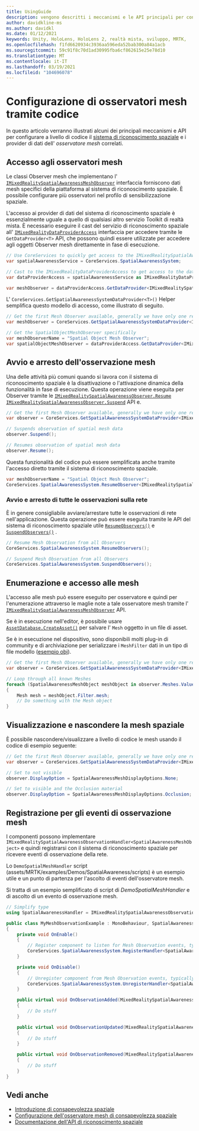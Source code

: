 ```yaml
---
title: UsingGuide
description: vengono descritti i meccanismi e le API principali per configurare a livello di codice il sistema di riconoscimento spaziale
author: davidkline-ms
ms.author: davidkl
ms.date: 01/12/2021
keywords: Unity, HoloLens, HoloLens 2, realtà mista, sviluppo, MRTK,
ms.openlocfilehash: f1fd6620934c3936aa596eda52bab300a84a1acb
ms.sourcegitcommit: 59c91f8c70d1ad30995fba6cf862615e25e78d10
ms.translationtype: MT
ms.contentlocale: it-IT
ms.lasthandoff: 03/19/2021
ms.locfileid: "104696078"
---
```

# <a name="configuring-mesh-observers-via-code"></a>Configurazione di osservatori mesh tramite codice

In questo articolo verranno illustrati alcuni dei principali meccanismi e API per configurare a livello di codice il [sistema di riconoscimento spaziale](spatial-awareness-getting-started.md) e i provider di dati dell' *osservatore mesh* correlati.

## <a name="accessing-mesh-observers"></a>Accesso agli osservatori mesh

Le classi Observer mesh che implementano l' [`IMixedRealitySpatialAwarenessMeshObserver`](xref:Microsoft.MixedReality.Toolkit.SpatialAwareness.IMixedRealitySpatialAwarenessMeshObserver) interfaccia forniscono dati mesh specifici della piattaforma al sistema di riconoscimento spaziale. È possibile configurare più osservatori nel profilo di sensibilizzazione spaziale.

L'accesso ai provider di dati del sistema di riconoscimento spaziale è essenzialmente uguale a quello di qualsiasi altro servizio Toolkit di realtà mista. È necessario eseguire il cast del servizio di riconoscimento spaziale all' [`IMixedRealityDataProviderAccess`](xref:Microsoft.MixedReality.Toolkit.IMixedRealityDataProviderAccess) interfaccia per accedere tramite le `GetDataProvider<T>` API, che possono quindi essere utilizzate per accedere agli oggetti Observer mesh direttamente in fase di esecuzione.

```c#
// Use CoreServices to quickly get access to the IMixedRealitySpatialAwarenessSystem
var spatialAwarenessService = CoreServices.SpatialAwarenessSystem;

// Cast to the IMixedRealityDataProviderAccess to get access to the data providers
var dataProviderAccess = spatialAwarenessService as IMixedRealityDataProviderAccess;

var meshObserver = dataProviderAccess.GetDataProvider<IMixedRealitySpatialAwarenessMeshObserver>();
```

L' `CoreServices.GetSpatialAwarenessSystemDataProvider<T>()` Helper semplifica questo modello di accesso, come illustrato di seguito.

```c#
// Get the first Mesh Observer available, generally we have only one registered
var meshObserver = CoreServices.GetSpatialAwarenessSystemDataProvider<IMixedRealitySpatialAwarenessMeshObserver>();

// Get the SpatialObjectMeshObserver specifically
var meshObserverName = "Spatial Object Mesh Observer";
var spatialObjectMeshObserver = dataProviderAccess.GetDataProvider<IMixedRealitySpatialAwarenessMeshObserver>(meshObserverName);
```

## <a name="starting-and-stopping-mesh-observation"></a>Avvio e arresto dell'osservazione mesh

Una delle attività più comuni quando si lavora con il sistema di riconoscimento spaziale è la disattivazione o l'attivazione dinamica della funzionalità in fase di esecuzione. Questa operazione viene eseguita per Observer tramite le [`IMixedRealitySpatialAwarenessObserver.Resume`](xref:Microsoft.MixedReality.Toolkit.SpatialAwareness.IMixedRealitySpatialAwarenessObserver.Resume) [`IMixedRealitySpatialAwarenessObserver.Suspend`](xref:Microsoft.MixedReality.Toolkit.SpatialAwareness.IMixedRealitySpatialAwarenessObserver.Suspend) API e.

```c#
// Get the first Mesh Observer available, generally we have only one registered
var observer = CoreServices.GetSpatialAwarenessSystemDataProvider<IMixedRealitySpatialAwarenessMeshObserver>();

// Suspends observation of spatial mesh data
observer.Suspend();

// Resumes observation of spatial mesh data
observer.Resume();
```

Questa funzionalità del codice può essere semplificata anche tramite l'accesso diretto tramite il sistema di riconoscimento spaziale.

```c#
var meshObserverName = "Spatial Object Mesh Observer";
CoreServices.SpatialAwarenessSystem.ResumeObserver<IMixedRealitySpatialAwarenessMeshObserver>(meshObserverName);
```

### <a name="starting-and-stopping-all-mesh-observation"></a>Avvio e arresto di tutte le osservazioni sulla rete

È in genere consigliabile avviare/arrestare tutte le osservazioni di rete nell'applicazione. Questa operazione può essere eseguita tramite le API del sistema di riconoscimento spaziale utile [`ResumeObservers()`](xref:Microsoft.MixedReality.Toolkit.SpatialAwareness.IMixedRealitySpatialAwarenessSystem.ResumeObservers) e [`SuspendObservers()`](xref:Microsoft.MixedReality.Toolkit.SpatialAwareness.IMixedRealitySpatialAwarenessSystem.SuspendObservers) .

```c#
// Resume Mesh Observation from all Observers
CoreServices.SpatialAwarenessSystem.ResumeObservers();

// Suspend Mesh Observation from all Observers
CoreServices.SpatialAwarenessSystem.SuspendObservers();
```

## <a name="enumerating-and-accessing-the-meshes"></a>Enumerazione e accesso alle mesh

L'accesso alle mesh può essere eseguito per osservatore e quindi per l'enumerazione attraverso le maglie note a tale osservatore mesh tramite l' [`IMixedRealitySpatialAwarenessMeshObserver`](xref:Microsoft.MixedReality.Toolkit.SpatialAwareness.IMixedRealitySpatialAwarenessMeshObserver) API.

Se è in esecuzione nell'editor, è possibile usare [`AssetDatabase.CreateAsset()`](https://docs.unity3d.com/ScriptReference/AssetDatabase.CreateAsset.html) per salvare l' `Mesh` oggetto in un file di asset.

Se è in esecuzione nel dispositivo, sono disponibili molti plug-in di community e di archiviazione per serializzare i `MeshFilter` dati in un tipo di file modello ([esempio obj](http://wiki.unity3d.com/index.php/ObjExporter)).

```c#
// Get the first Mesh Observer available, generally we have only one registered
var observer = CoreServices.GetSpatialAwarenessSystemDataProvider<IMixedRealitySpatialAwarenessMeshObserver>();

// Loop through all known Meshes
foreach (SpatialAwarenessMeshObject meshObject in observer.Meshes.Values)
{
    Mesh mesh = meshObject.Filter.mesh;
    // Do something with the Mesh object
}
```

## <a name="showing-and-hiding-the-spatial-mesh"></a>Visualizzazione e nascondere la mesh spaziale

È possibile nascondere/visualizzare a livello di codice le mesh usando il codice di esempio seguente:

```c#
// Get the first Mesh Observer available, generally we have only one registered
var observer = CoreServices.GetSpatialAwarenessSystemDataProvider<IMixedRealitySpatialAwarenessMeshObserver>();

// Set to not visible
observer.DisplayOption = SpatialAwarenessMeshDisplayOptions.None;

// Set to visible and the Occlusion material
observer.DisplayOption = SpatialAwarenessMeshDisplayOptions.Occlusion;
```

## <a name="registering-for-mesh-observation-events"></a>Registrazione per gli eventi di osservazione mesh

I componenti possono implementare `IMixedRealitySpatialAwarenessObservationHandler<SpatialAwarenessMeshObject>` e quindi registrarsi con il sistema di riconoscimento spaziale per ricevere eventi di osservazione della rete.

Lo `DemoSpatialMeshHandler` script (assets/MRTK/examples/Demos/SpatialAwareness/scripts) è un esempio utile e un punto di partenza per l'ascolto di eventi dell'osservatore mesh.

Si tratta di un esempio semplificato di script di *DemoSpatialMeshHandler* e di ascolto di un evento di osservazione mesh.

```c#
// Simplify type
using SpatialAwarenessHandler = IMixedRealitySpatialAwarenessObservationHandler<SpatialAwarenessMeshObject>;

public class MyMeshObservationExample : MonoBehaviour, SpatialAwarenessHandler
{
    private void OnEnable()
    {
        // Register component to listen for Mesh Observation events, typically done in OnEnable()
        CoreServices.SpatialAwarenessSystem.RegisterHandler<SpatialAwarenessHandler>(this);
    }

    private void OnDisable()
    {
        // Unregister component from Mesh Observation events, typically done in OnDisable()
        CoreServices.SpatialAwarenessSystem.UnregisterHandler<SpatialAwarenessHandler>(this);
    }

    public virtual void OnObservationAdded(MixedRealitySpatialAwarenessEventData<SpatialAwarenessMeshObject> eventData)
    {
        // Do stuff
    }

    public virtual void OnObservationUpdated(MixedRealitySpatialAwarenessEventData<SpatialAwarenessMeshObject> eventData)
    {
        // Do stuff
    }

    public virtual void OnObservationRemoved(MixedRealitySpatialAwarenessEventData<SpatialAwarenessMeshObject> eventData)
    {
        // Do stuff
    }
}
```

## <a name="see-also"></a>Vedi anche

- [Introduzione di consapevolezza spaziale](spatial-awareness-getting-started.md)
- [Configurazione dell'osservatore mesh di consapevolezza spaziale](configuring-spatial-awareness-mesh-observer.md)
- [Documentazione dell'API di riconoscimento spaziale](xref:Microsoft.MixedReality.Toolkit.SpatialAwareness)
